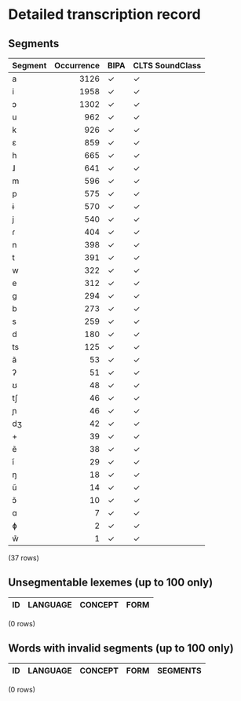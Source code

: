 
# Detailed transcription record

## Segments

| Segment | Occurrence | BIPA | CLTS SoundClass |
|:----------|-------------:|:-------|:------------------|
| a | 3126 | ✓ | ✓ |
| i | 1958 | ✓ | ✓ |
| ɔ | 1302 | ✓ | ✓ |
| u | 962 | ✓ | ✓ |
| k | 926 | ✓ | ✓ |
| ɛ | 859 | ✓ | ✓ |
| h | 665 | ✓ | ✓ |
| ɺ | 641 | ✓ | ✓ |
| m | 596 | ✓ | ✓ |
| p | 575 | ✓ | ✓ |
| ɨ | 570 | ✓ | ✓ |
| j | 540 | ✓ | ✓ |
| ɾ | 404 | ✓ | ✓ |
| n | 398 | ✓ | ✓ |
| t | 391 | ✓ | ✓ |
| w | 322 | ✓ | ✓ |
| e | 312 | ✓ | ✓ |
| g | 294 | ✓ | ✓ |
| b | 273 | ✓ | ✓ |
| s | 259 | ✓ | ✓ |
| d | 180 | ✓ | ✓ |
| ts | 125 | ✓ | ✓ |
| ã | 53 | ✓ | ✓ |
| ʔ | 51 | ✓ | ✓ |
| ʊ | 48 | ✓ | ✓ |
| tʃ | 46 | ✓ | ✓ |
| ɲ | 46 | ✓ | ✓ |
| dʒ | 42 | ✓ | ✓ |
| + | 39 | ✓ | ✓ |
| ẽ | 38 | ✓ | ✓ |
| ĩ | 29 | ✓ | ✓ |
| ŋ | 18 | ✓ | ✓ |
| ũ | 14 | ✓ | ✓ |
| ɔ̃ | 10 | ✓ | ✓ |
| ɑ | 7 | ✓ | ✓ |
| ɸ | 2 | ✓ | ✓ |
| w̃ | 1 | ✓ | ✓ |

(37 rows)



## Unsegmentable lexemes (up to 100 only)

| ID | LANGUAGE | CONCEPT | FORM |
|------|------------|-----------|--------|

(0 rows)



## Words with invalid segments (up to 100 only)

| ID | LANGUAGE | CONCEPT | FORM | SEGMENTS |
|------|------------|-----------|--------|------------|

(0 rows)


